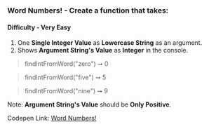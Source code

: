 ### Word Numbers! - Create a function that takes:

#### Difficulty - Very Easy

1. One **Single Integer Value** as **Lowercase String** as an argument. 
1. Shows **Argument String's Value** as **Integer** in the console.

> findIntFromWord("zero") ➞ 0

> findIntFromWord("five") ➞ 5

> findIntFromWord("nine") ➞ 9

Note: **Argument String's Value** should be **Only Positive**.    

Codepen Link: [Word Numbers!]()